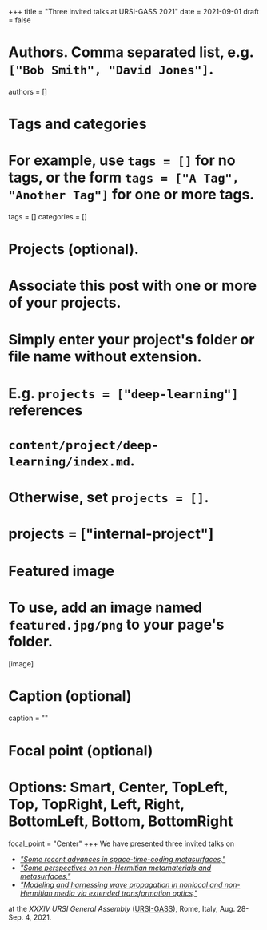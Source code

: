 +++
title = "Three invited talks at URSI-GASS 2021"
date = 2021-09-01
draft = false

# Authors. Comma separated list, e.g. `["Bob Smith", "David Jones"]`.
authors = []

# Tags and categories
# For example, use `tags = []` for no tags, or the form `tags = ["A Tag", "Another Tag"]` for one or more tags.
tags = []
categories = []

# Projects (optional).
#   Associate this post with one or more of your projects.
#   Simply enter your project's folder or file name without extension.
#   E.g. `projects = ["deep-learning"]` references
#   `content/project/deep-learning/index.md`.
#   Otherwise, set `projects = []`.
# projects = ["internal-project"]

# Featured image
# To use, add an image named `featured.jpg/png` to your page's folder.
[image]
  # Caption (optional)
  caption = ""

  # Focal point (optional)
  # Options: Smart, Center, TopLeft, Top, TopRight, Left, Right, BottomLeft, Bottom, BottomRight
  focal_point = "Center"
+++
We have presented three invited talks on
- [*"Some recent advances in space-time-coding metasurfaces,"*](/publication/zhang-ursi-gass-2021/)
- [*"Some perspectives on non-Hermitian metamaterials and metasurfaces,"*](/publication/galdi-ursi-gass-2021/)
- [*"Modeling and harnessing wave propagation in nonlocal and non-Hermitian media via extended transformation optics,"*](/publication/moccia-ursi-gass-2021/)

at the *XXXIV URSI General Assembly* ([URSI-GASS]),
Rome, Italy, Aug. 28-Sep. 4, 2021.

[URSI-GASS]: https://www.ursi2021.org
